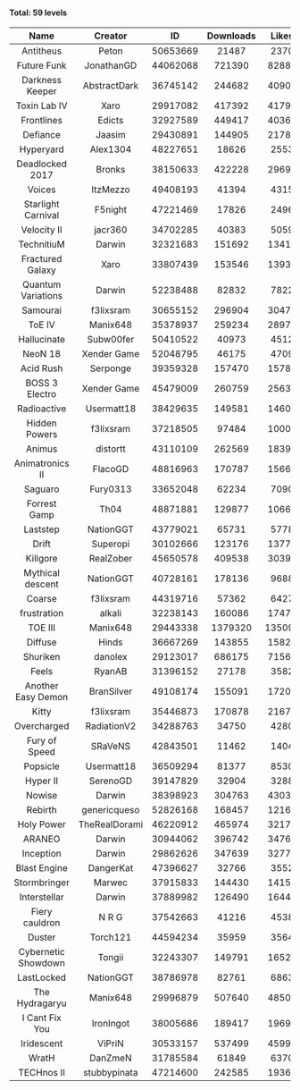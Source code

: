#### Total: 59 levels

| Name | Creator | ID | Downloads | Likes |
|:---:|:---:|:---:|:---:|:---:|
| Antitheus | Peton | 50653669 | 21487 | 2370
| Future Funk | JonathanGD | 44062068 | 721390 | 82880
| Darkness Keeper | AbstractDark | 36745142 | 244682 | 40905
| Toxin Lab IV | Xaro | 29917082 | 417392 | 41792
| Frontlines | Edicts | 32927589 | 449417 | 40369
| Defiance | Jaasim | 29430891 | 144905 | 21784
| Hyperyard | Alex1304 | 48227651 | 18626 | 2553
| Deadlocked 2017 | Bronks | 38150633 | 422228 | 29697
| Voices | ItzMezzo | 49408193 | 41394 | 4315
| Starlight Carnival | F5night | 47221469 | 17826 | 2496
| Velocity II | jacr360 | 34702285 | 40383 | 5059
| TechnitiuM | Darwin | 32321683 | 151692 | 13418
| Fractured Galaxy  | Xaro | 33807439 | 153546 | 13939
| Quantum Variations | Darwin | 52238488 | 82832 | 7822
| Samourai | f3lixsram | 30655152 | 296904 | 30474
| ToE IV  | Manix648 | 35378937 | 259234 | 28972
| Hallucinate | Subw00fer | 50410522 | 40973 | 4512
| NeoN 18 | Xender Game | 52048795 | 46175 | 4709
| Acid Rush | Serponge | 39359328 | 157470 | 15783
| BOSS 3 Electro | Xender Game | 45479009 | 260759 | 25632
| Radioactive | Usermatt18 | 38429635 | 149581 | 14609
| Hidden Powers | f3lixsram | 37218505 | 97484 | 10008
| Animus | distortt | 43110109 | 262569 | 18397
| Animatronics II | FlacoGD | 48816963 | 170787 | 15665
| Saguaro | Fury0313 | 33652048 | 62234 | 7090
| Forrest Gamp | Th04 | 48871881 | 129877 | 10668
| Laststep | NationGGT | 43779021 | 65731 | 5778
| Drift | Superopi | 30102666 | 123176 | 13773
| Killgore | RealZober | 45650578 | 409538 | 30391
| Mythical descent | NationGGT | 40728161 | 178136 | 9688
| Coarse | f3lixsram | 44319716 | 57362 | 6427
| frustration | alkali | 32238143 | 160086 | 17473
| TOE III | Manix648 | 29443338 | 1379320 | 135090
| Diffuse | Hinds | 36667269 | 143855 | 15824
| Shuriken | danolex | 29123017 | 686175 | 71564
| Feels | RyanAB | 31396152 | 27178 | 3582
| Another Easy Demon | BranSilver | 49108174 | 155091 | 17204
| Kitty | f3lixsram | 35446873 | 170878 | 21675
| Overcharged | RadiationV2 | 34288763 | 34750 | 4280
| Fury of Speed | SRaVeNS | 42843501 | 11462 | 1404
| Popsicle | Usermatt18 | 36509294 | 81377 | 8530
| Hyper II | SerenoGD | 39147829 | 32904 | 3288
| Nowise | Darwin | 38398923 | 304763 | 43039
| Rebirth | genericqueso | 52826168 | 168457 | 12163
| Holy Power | TheRealDorami | 46220912 | 465974 | 32175
| ARANEO | Darwin | 30944062 | 396742 | 34761
| Inception | Darwin | 29862626 | 347639 | 32771
| Blast Engine | DangerKat | 47396627 | 32766 | 3552
| Stormbringer | Marwec | 37915833 | 144430 | 14159
| Interstellar | Darwin | 37889982 | 126490 | 16447
| Fiery cauldron | N R G | 37542663 | 41216 | 4538
| Duster | Torch121 | 44594234 | 35959 | 3564
| Cybernetic Showdown  | Tongii | 32243307 | 149791 | 16521
| LastLocked | NationGGT | 38786978 | 82761 | 6863
| The Hydragaryu | Manix648 | 29996879 | 507640 | 48503
| I Cant Fix You | IronIngot | 38005686 | 189417 | 19691
| Iridescent | ViPriN | 30533157 | 537499 | 45998
| WratH | DanZmeN | 31785584 | 61849 | 6370
| TECHnos II | stubbypinata | 47214600 | 242585 | 19363
